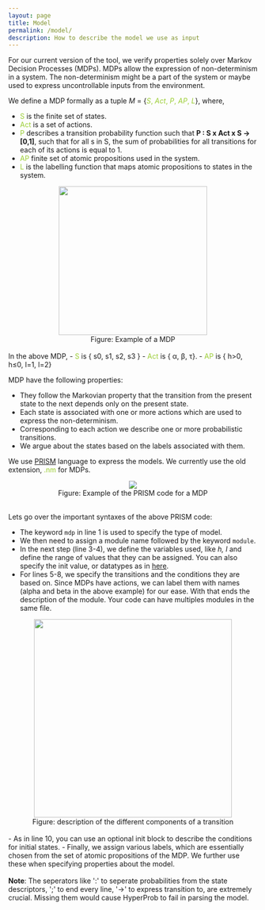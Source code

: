 ```yaml
---
layout: page
title: Model
permalink: /model/
description: How to describe the model we use as input
---
```

For our current version of the tool, we verify properties solely over Markov Decision Processes (MDPs). MDPs allow the expression of non-determinism in a system. The non-determinism might be a part of the system or maybe used to express uncontrollable inputs from the environment. 

We define a MDP formally as a tuple <i>M</i> = {<span style="color:yellowgreen;"><i>S</i>, <i>Act</i>, <i>P</i>, <i>AP</i>, <i>L</i></span>}, where,
- <span style="color:yellowgreen;">S</span> is the finite set of states.
- <span style="color:yellowgreen;">Act</span>  is a set of actions.
- <span style="color:yellowgreen;">P</span>  describes a transition probability function such that  <b>P : S x Act x S -> [0,1]</b>, such that for all s in S, the sum of probabilities for all transitions for each of its actions is equal to 1.
- <span style="color:yellowgreen;">AP</span>  finite set of atomic propositions used in the system.
- <span style="color:yellowgreen;">L</span>  is the labelling function that maps atomic propositions to states in the system.

<div style="text-align:center"><img src="../assets/images/mdp.jpg" width = "300"/></div>
<div style="text-align: center;"> Figure: Example of a MDP </div>
<br>
In the above MDP,
- <span style="color:yellowgreen;">S</span> is { s0, s1, s2, s3 }
- <span style="color:yellowgreen;">Act</span>  is { α, β, τ}.
- <span style="color:yellowgreen;">AP</span> is { h>0, h≤0, l=1, l=2}



MDP have the following properties:
- They follow the Markovian property that the transition from the present state to the next depends only on the present state.
- Each state is associated with one or more actions which are used to express the non-determinism.
- Corresponding to each action we describe one or more probabilistic transitions.
- We argue about the states based on the labels associated with them.

We use [PRISM](https://www.prismmodelchecker.org/manual/ThePRISMLanguage/Introduction "prism") language to express the models. We currently use the old extension,  <span style="color:yellowgreen;">.nm</span> for MDPs. 

<div style="text-align:center"><img src="../assets/images/prism_mdp.jpg" /></div>
<div style="text-align: center;"> Figure: Example of the PRISM code for a MDP </div>
<br>

 Lets go over the important syntaxes of the above PRISM code:
 - The keyword `mdp` in line 1 is used to specify the type of model.
 - We then need to assign a module name followed by the keyword `module`.
 - In the next step (line 3-4), we define the variables used, like <i>h, l</i> and define the range of values that they can be assigned. You can also specify the init value, or datatypes as in [here](https://www.prismmodelchecker.org/manual/ThePRISMLanguage/ModulesAndVariables "variables").
 - For lines 5-8, we specify the transitions and the conditions they are based on. Since MDPs have actions, we can label them with names (alpha and beta in the above example) for our ease. With that ends the description of the module. Your code can have multiples modules in the same file.
 <div style="text-align:center"><img src="../assets/images/transition.jpg" width = "400"/></div>
<div style="text-align: center;"> Figure: description of the different components of a transition </div>
<br>
 - As in line 10, you can use an optional init block to describe the conditions for initial states.
 - Finally, we assign various labels, which are essentially chosen from the set of atomic propositions of the MDP. We further use these when specifying properties about the model.
 <br>
 <br>
<b>Note</b>: The seperators like ':' to seperate probabilities from the state descriptors, ';' to end every line, '->' to express transition to, are extremely crucial. Missing them would cause HyperProb to fail in parsing the model.  






